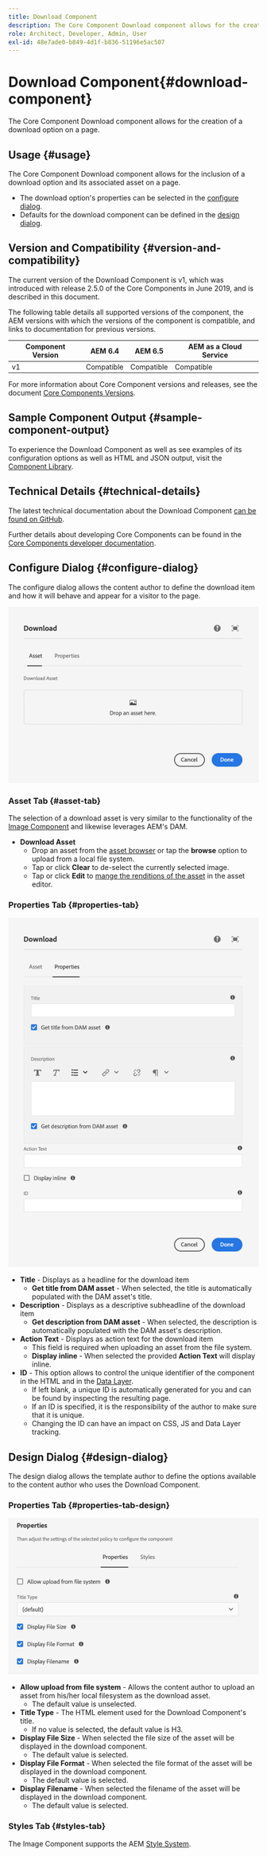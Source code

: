 ```yaml
---
title: Download Component
description: The Core Component Download component allows for the creation of a download option on a page.
role: Architect, Developer, Admin, User
exl-id: 48e7ade0-b849-4d1f-b836-51196e5ac507
---
```

# Download Component{#download-component}

The Core Component Download component allows for the creation of a download option on a page.

## Usage {#usage}

The Core Component Download component allows for the inclusion of a download option and its associated asset on a page.

* The download option's properties can be selected in the [configure dialog](#configure-dialog).
* Defaults for the download component can be defined in the [design dialog](#design-dialog).

## Version and Compatibility {#version-and-compatibility}

The current version of the Download Component is v1, which was introduced with release 2.5.0 of the Core Components in June 2019, and is described in this document.

The following table details all supported versions of the component, the AEM versions with which the versions of the component is compatible, and links to documentation for previous versions.

|Component Version|AEM 6.4|AEM 6.5|AEM as a Cloud Service|
|--- |--- |---|---|
|v1|Compatible|Compatible|Compatible|

For more information about Core Component versions and releases, see the document [Core Components Versions](/help/versions.md).

## Sample Component Output {#sample-component-output}

To experience the Download Component as well as see examples of its configuration options as well as HTML and JSON output, visit the [Component Library](https://adobe.com/go/aem_cmp_library_download).

## Technical Details {#technical-details}

The latest technical documentation about the Download Component [can be found on GitHub](https://adobe.com/go/aem_cmp_tech_download_v1).

Further details about developing Core Components can be found in the [Core Components developer documentation](/help/developing/overview.md).

## Configure Dialog {#configure-dialog}

The configure dialog allows the content author to define the download item and how it will behave and appear for a visitor to the page.

![Asset tab of the Download Component's edit dialog](/help/assets/download-edit-asset.png)

### Asset Tab {#asset-tab}

The selection of a download asset is very similar to the functionality of the [Image Component](image.md) and likewise leverages AEM's DAM.

* **Download Asset**
  * Drop an asset from the [asset browser](https://docs.adobe.com/content/help/en/experience-manager-cloud-service/sites/authoring/fundamentals/environment-tools.html) or tap the **browse** option to upload from a local file system.
  * Tap or click **Clear** to de-select the currently selected image.
  * Tap or click **Edit** to [mange the renditions of the asset](https://docs.adobe.com/content/help/en/experience-manager-cloud-service/assets/manage/manage-digital-assets.html) in the asset editor.

### Properties Tab {#properties-tab}

![Properties tab of the Download Component's edit dialog](/help/assets/download-edit-properties.png)

* **Title** - Displays as a headline for the download item
  * **Get title from DAM asset** - When selected, the title is automatically populated with the DAM asset's title.
* **Description** - Displays as a descriptive subheadline of the download item
  * **Get description from DAM asset** - When selected, the description is automatically populated with the DAM asset's description.
* **Action Text** - Displays as action text for the download item
  * This field is required when uploading an asset from the file system.
  * **Display inline** - When selected the provided **Action Text** will display inline.
* **ID** - This option allows to control the unique identifier of the component in the HTML and in the [Data Layer](/help/developing/data-layer/overview.md).
  * If left blank, a unique ID is automatically generated for you and can be found by inspecting the resulting page.
  * If an ID is specified, it is the responsibility of the author to make sure that it is unique.
  * Changing the ID can have an impact on CSS, JS and Data Layer tracking.

## Design Dialog {#design-dialog}

The design dialog allows the template author to define the options available to the content author who uses the Download Component.

### Properties Tab {#properties-tab-design}

![Design dialog of the Download Component](/help/assets/download-design.png)

* **Allow upload from file system** - Allows the content author to upload an asset from his/her local filesystem as the download asset.
  * The default value is unselected.
* **Title Type** - The HTML element used for the Download Component's title.
  * If no value is selected, the default value is H3.
* **Display File Size** - When selected the file size of the asset will be displayed in the download component.
  * The default value is selected.
* **Display File Format** - When selected the file format of the asset will be displayed in the download component.
  * The default value is selected.
* **Display Filename** - When selected the filename of the asset will be displayed in the download component.
  * The default value is selected.

### Styles Tab {#styles-tab}

The Image Component supports the AEM [Style System](/help/get-started/authoring.md#component-styling).

